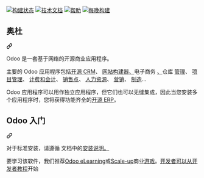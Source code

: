 <div class="Box-sc-g0xbh4-0 bJMeLZ js-snippet-clipboard-copy-unpositioned" data-hpc="true"><article class="markdown-body entry-content container-lg" itemprop="text"><p dir="auto"><a href="https://runbot.odoo.com/runbot" rel="nofollow"><img src="https://camo.githubusercontent.com/eee9aa3408eefdadfdbbd9e7eb55af6b23cff415962ee2f3d3bdd67772f58207/68747470733a2f2f72756e626f742e6f646f6f2e636f6d2f72756e626f742f62616467652f666c61742f312f6d61737465722e737667" alt="构建状态" data-canonical-src="https://runbot.odoo.com/runbot/badge/flat/1/master.svg" style="max-width: 100%;"></a>
<a href="https://www.odoo.com/documentation/17.0" rel="nofollow"><img src="https://camo.githubusercontent.com/8d72babcce557c5dbfa065874275973691549d59b9a26354d601b4def6eca2d4/68747470733a2f2f696d672e736869656c64732e696f2f62616467652f6d61737465722d646f63732d3837354137422e7376673f7374796c653d666c617426636f6c6f72413d384638463846" alt="技术文档" data-canonical-src="https://img.shields.io/badge/master-docs-875A7B.svg?style=flat&amp;colorA=8F8F8F" style="max-width: 100%;"></a>
<a href="https://www.odoo.com/forum/help-1" rel="nofollow"><img src="https://camo.githubusercontent.com/4c2cbba4011f3cd36e3b5cc9adad0e07d06d5ea2ea18fdab22a4cab359443587/68747470733a2f2f696d672e736869656c64732e696f2f62616467652f6d61737465722d68656c702d3837354137422e7376673f7374796c653d666c617426636f6c6f72413d384638463846" alt="帮助" data-canonical-src="https://img.shields.io/badge/master-help-875A7B.svg?style=flat&amp;colorA=8F8F8F" style="max-width: 100%;"></a>
<a href="https://nightly.odoo.com/" rel="nofollow"><img src="https://camo.githubusercontent.com/f93b57cb51d3bd4bc38a46ed3c0915638906d1651fe7bada694b7f36c1089318/68747470733a2f2f696d672e736869656c64732e696f2f62616467652f6d61737465722d6e696768746c792d3837354137422e7376673f7374796c653d666c617426636f6c6f72413d384638463846" alt="每晚构建" data-canonical-src="https://img.shields.io/badge/master-nightly-875A7B.svg?style=flat&amp;colorA=8F8F8F" style="max-width: 100%;"></a></p>
<div class="markdown-heading" dir="auto"><h2 tabindex="-1" class="heading-element" dir="auto"><font style="vertical-align: inherit;"><font style="vertical-align: inherit;">奥杜</font></font></h2><a id="user-content-odoo" class="anchor-element" aria-label="永久链接：奥杜" href="#odoo"><svg class="octicon octicon-link" viewBox="0 0 16 16" version="1.1" width="16" height="16" aria-hidden="true"><path d="m7.775 3.275 1.25-1.25a3.5 3.5 0 1 1 4.95 4.95l-2.5 2.5a3.5 3.5 0 0 1-4.95 0 .751.751 0 0 1 .018-1.042.751.751 0 0 1 1.042-.018 1.998 1.998 0 0 0 2.83 0l2.5-2.5a2.002 2.002 0 0 0-2.83-2.83l-1.25 1.25a.751.751 0 0 1-1.042-.018.751.751 0 0 1-.018-1.042Zm-4.69 9.64a1.998 1.998 0 0 0 2.83 0l1.25-1.25a.751.751 0 0 1 1.042.018.751.751 0 0 1 .018 1.042l-1.25 1.25a3.5 3.5 0 1 1-4.95-4.95l2.5-2.5a3.5 3.5 0 0 1 4.95 0 .751.751 0 0 1-.018 1.042.751.751 0 0 1-1.042.018 1.998 1.998 0 0 0-2.83 0l-2.5 2.5a1.998 1.998 0 0 0 0 2.83Z"></path></svg></a></div>
<p dir="auto"><font style="vertical-align: inherit;"><font style="vertical-align: inherit;">Odoo 是一套基于网络的开源商业应用程序。</font></font></p>
<p dir="auto"><font style="vertical-align: inherit;"><font style="vertical-align: inherit;">主要的 Odoo 应用程序包括</font></font><a href="https://www.odoo.com/page/crm" rel="nofollow"><font style="vertical-align: inherit;"><font style="vertical-align: inherit;">开源 CRM</font></font></a><font style="vertical-align: inherit;"><font style="vertical-align: inherit;">、
</font></font><a href="https://www.odoo.com/app/website" rel="nofollow"><font style="vertical-align: inherit;"><font style="vertical-align: inherit;">网站构建器</font></font></a><font style="vertical-align: inherit;"><a href="https://www.odoo.com/" rel="nofollow"><font style="vertical-align: inherit;">、</font></a><font style="vertical-align: inherit;">电子商务
</font></font><a href="https://www.odoo.com/app/ecommerce" rel="nofollow"><font style="vertical-align: inherit;"><font style="vertical-align: inherit;">、</font></font></a><font style="vertical-align: inherit;"><font style="vertical-align: inherit;">仓库
</font></font><a href="https://www.odoo.com/app/inventory" rel="nofollow"><font style="vertical-align: inherit;"><font style="vertical-align: inherit;">管理</font></font></a><font style="vertical-align: inherit;"><font style="vertical-align: inherit;">、
</font></font><a href="https://www.odoo.com/app/project" rel="nofollow"><font style="vertical-align: inherit;"><font style="vertical-align: inherit;">项目管理</font></font></a><font style="vertical-align: inherit;"><font style="vertical-align: inherit;">、
</font></font><a href="https://www.odoo.com/app/accounting" rel="nofollow"><font style="vertical-align: inherit;"><font style="vertical-align: inherit;">计费和会计</font></font></a><font style="vertical-align: inherit;"><font style="vertical-align: inherit;">、
</font></font><a href="https://www.odoo.com/app/point-of-sale-shop" rel="nofollow"><font style="vertical-align: inherit;"><font style="vertical-align: inherit;">销售点</font></font></a><font style="vertical-align: inherit;"><font style="vertical-align: inherit;">、
</font></font><a href="https://www.odoo.com/app/employees" rel="nofollow"><font style="vertical-align: inherit;"><font style="vertical-align: inherit;">人力资源</font></font></a><font style="vertical-align: inherit;"><font style="vertical-align: inherit;">、
</font></font><a href="https://www.odoo.com/app/social-marketing" rel="nofollow"><font style="vertical-align: inherit;"><font style="vertical-align: inherit;">营销</font></font></a><font style="vertical-align: inherit;"><font style="vertical-align: inherit;">、
</font></font><a href="https://www.odoo.com/app/manufacturing" rel="nofollow"><font style="vertical-align: inherit;"><font style="vertical-align: inherit;">制造</font></font></a><font style="vertical-align: inherit;"><font style="vertical-align: inherit;">...
</font></font><a href="https://www.odoo.com/" rel="nofollow"><font style="vertical-align: inherit;"></font></a></p>
<p dir="auto"><font style="vertical-align: inherit;"><font style="vertical-align: inherit;">Odoo 应用程序可以用作独立应用程序，但它们也可以无缝集成，因此当您安装多个应用程序时，您将获得功能齐全的</font></font><a href="https://www.odoo.com" rel="nofollow"><font style="vertical-align: inherit;"><font style="vertical-align: inherit;">开源 ERP</font></font></a><font style="vertical-align: inherit;"><font style="vertical-align: inherit;">。</font></font></p>
<div class="markdown-heading" dir="auto"><h2 tabindex="-1" class="heading-element" dir="auto"><font style="vertical-align: inherit;"><font style="vertical-align: inherit;">Odoo 入门</font></font></h2><a id="user-content-getting-started-with-odoo" class="anchor-element" aria-label="永久链接：Odoo 入门" href="#getting-started-with-odoo"><svg class="octicon octicon-link" viewBox="0 0 16 16" version="1.1" width="16" height="16" aria-hidden="true"><path d="m7.775 3.275 1.25-1.25a3.5 3.5 0 1 1 4.95 4.95l-2.5 2.5a3.5 3.5 0 0 1-4.95 0 .751.751 0 0 1 .018-1.042.751.751 0 0 1 1.042-.018 1.998 1.998 0 0 0 2.83 0l2.5-2.5a2.002 2.002 0 0 0-2.83-2.83l-1.25 1.25a.751.751 0 0 1-1.042-.018.751.751 0 0 1-.018-1.042Zm-4.69 9.64a1.998 1.998 0 0 0 2.83 0l1.25-1.25a.751.751 0 0 1 1.042.018.751.751 0 0 1 .018 1.042l-1.25 1.25a3.5 3.5 0 1 1-4.95-4.95l2.5-2.5a3.5 3.5 0 0 1 4.95 0 .751.751 0 0 1-.018 1.042.751.751 0 0 1-1.042.018 1.998 1.998 0 0 0-2.83 0l-2.5 2.5a1.998 1.998 0 0 0 0 2.83Z"></path></svg></a></div>
<p dir="auto"><font style="vertical-align: inherit;"><font style="vertical-align: inherit;">对于标准安装，请遵循</font><font style="vertical-align: inherit;">
文档中的</font></font><a href="https://www.odoo.com/documentation/17.0/administration/install/install.html" rel="nofollow"><font style="vertical-align: inherit;"><font style="vertical-align: inherit;">安装说明。</font></font></a><font style="vertical-align: inherit;"></font></p>
<p dir="auto"><font style="vertical-align: inherit;"><font style="vertical-align: inherit;">要学习该软件，我们推荐</font></font><a href="https://www.odoo.com/slides" rel="nofollow"><font style="vertical-align: inherit;"><font style="vertical-align: inherit;">Odoo eLearning</font></font></a><font style="vertical-align: inherit;"><font style="vertical-align: inherit;">或</font></font><a href="https://www.odoo.com/page/scale-up-business-game" rel="nofollow"><font style="vertical-align: inherit;"><font style="vertical-align: inherit;">Scale-up</font></font></a><font style="vertical-align: inherit;"><font style="vertical-align: inherit;">商业</font></font><a href="https://www.odoo.com/page/scale-up-business-game" rel="nofollow"><font style="vertical-align: inherit;"><font style="vertical-align: inherit;">游戏</font></font></a><font style="vertical-align: inherit;"><font style="vertical-align: inherit;">。</font><a href="https://www.odoo.com/documentation/17.0/developer/howtos.html" rel="nofollow"><font style="vertical-align: inherit;">开发者可以从开发者教程</font></a><font style="vertical-align: inherit;">开始</font></font><a href="https://www.odoo.com/documentation/17.0/developer/howtos.html" rel="nofollow"><font style="vertical-align: inherit;"></font></a></p>
</article></div>
